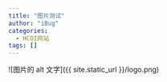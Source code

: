 ```yaml
---
title: "图片测试"
author: "iBug"
categories:
  - HCOI网站
tags: []
---
```


![图片的 alt 文字]({{ site.static_url }}/logo.png)
